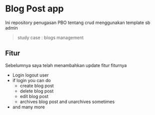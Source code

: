 # Blog Post app
Ini repository penugasan PBO tentang crud menggunakan template sb admin
> study case : blogs management
## Fitur 
Sebelumnya saya telah menambahkan update fitur fiturnya
- Login logout user
- if login you can do
   - create blog post
   - delete blog post
   - edit blog post
   - archives blog post and unarchives sometimes
- and many more
